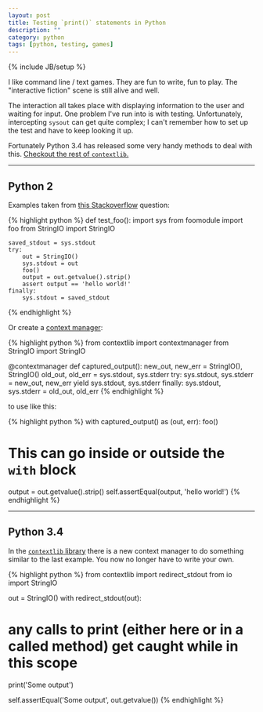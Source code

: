 ```yaml
---
layout: post
title: Testing `print()` statements in Python
description: ""
category: python
tags: [python, testing, games]
---
```

{% include JB/setup %}


I like command line / text games.  They are fun to write, fun to play.  The "interactive fiction"
scene is still alive and well.

The interaction all takes place with displaying information to the user and waiting for input.
One problem I've run into is with testing.  Unfortunately, intercepting `sysout` can get quite complex;
I can't remember how to set up the test and have to keep looking it up.

Fortunately Python 3.4 has released some very handy methods to deal with this.
[Checkout the rest of `contextlib`.](https://docs.python.org/3.4/library/contextlib.html)

-------

## Python 2

Examples taken from [this Stackoverflow](http://stackoverflow.com/questions/4219717/how-to-assert-output-with-nosetest-unittest-in-python)
question:


{% highlight python %}
def test_foo():
    import sys
    from foomodule import foo
    from StringIO import StringIO

    saved_stdout = sys.stdout
    try:
        out = StringIO()
        sys.stdout = out
        foo()
        output = out.getvalue().strip()
        assert output == 'hello world!'
    finally:
        sys.stdout = saved_stdout
{% endhighlight %}


Or create a [context manager](http://eigenhombre.com/2013/04/20/introduction-to-context-managers/):

{% highlight python %}
from contextlib import contextmanager
from StringIO import StringIO

@contextmanager
def captured_output():
    new_out, new_err = StringIO(), StringIO()
    old_out, old_err = sys.stdout, sys.stderr
    try:
        sys.stdout, sys.stderr = new_out, new_err
        yield sys.stdout, sys.stderr
    finally:
        sys.stdout, sys.stderr = old_out, old_err
{% endhighlight %}

to use like this:

{% highlight python %}
with captured_output() as (out, err):
    foo()
# This can go inside or outside the `with` block
output = out.getvalue().strip()
self.assertEqual(output, 'hello world!')
{% endhighlight %}

-------

## Python 3.4

In the [`contextlib` library](https://docs.python.org/3.4/library/contextlib.html) there is a new context manager to do
something similar to the last example.  You now no longer have to
write your own.


{% highlight python %}
from contextlib import redirect_stdout
from io import StringIO

out = StringIO()
with redirect_stdout(out):
  # any calls to print (either here or in a called method) get caught while in this scope
  print('Some output')

self.assertEqual('Some output', out.getvalue())
{% endhighlight %}
